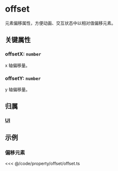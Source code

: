 # offset

元素偏移属性，方便动画、交互状态中以相对值偏移元素。

## 关键属性

### offsetX: `number`

x 轴偏移量。

### offsetY: `number`

y 轴偏移量。

## 归属

### [UI](/reference/display/UI.md)

## 示例

### 偏移元素

<<< @/code/property/offset/offset.ts
